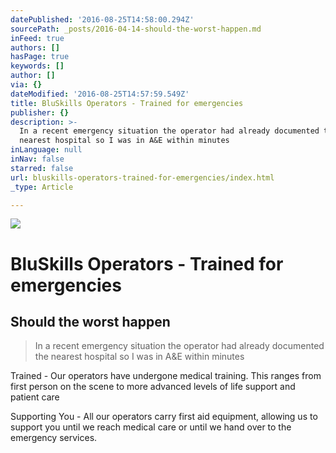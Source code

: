```yaml
---
datePublished: '2016-08-25T14:58:00.294Z'
sourcePath: _posts/2016-04-14-should-the-worst-happen.md
inFeed: true
authors: []
hasPage: true
keywords: []
author: []
via: {}
dateModified: '2016-08-25T14:57:59.549Z'
title: BluSkills Operators - Trained for emergencies
publisher: {}
description: >-
  In a recent emergency situation the operator had already documented the
  nearest hospital so I was in A&E within minutes
inLanguage: null
inNav: false
starred: false
url: bluskills-operators-trained-for-emergencies/index.html
_type: Article

---
```

![](https://the-grid-user-content.s3-us-west-2.amazonaws.com/d1599266-5bfe-4ca5-8043-ca8af22f0e75.jpg)

# BluSkills Operators - Trained for emergencies

## Should the worst happen

> In a recent emergency situation the operator had already documented the nearest hospital so I was in A&E within minutes

Trained - Our operators have undergone medical training. This ranges from first person on the scene to more advanced levels of life support and patient care

Supporting You - All our operators carry first aid equipment, allowing us to support you until we reach medical care or until we hand over to the emergency services.